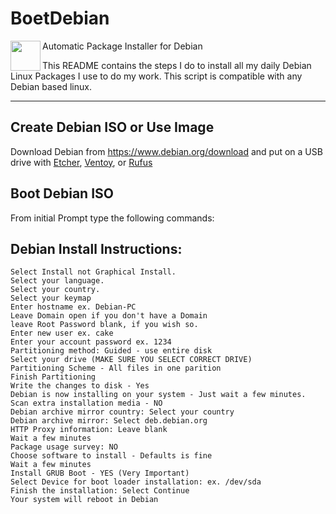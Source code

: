 # BoetDebian
Automatic Package Installer for Debian 
<a href="url"><img src="https://upload.wikimedia.org/wikipedia/commons/d/d1/Ardebian_logo_512_0.png" align="left" height="48" width="48" ></a>


This README contains the steps I do to install all my daily Debian Linux Packages I use to do my work. This script is compatible with any Debian based linux.

---
## Create Debian ISO or Use Image

Download Debian from <https://www.debian.org/download> and put on a USB drive with [Etcher](https://www.balena.io/etcher/), [Ventoy](https://www.ventoy.net/en/index.html), or [Rufus](https://rufus.ie/en/)


## Boot Debian ISO

From initial Prompt type the following commands:

## Debian Install Instructions:
```
Select Install not Graphical Install.
Select your language.
Select your country.
Select your keymap
Enter hostname ex. Debian-PC
Leave Domain open if you don't have a Domain
leave Root Password blank, if you wish so.
Enter new user ex. cake
Enter your account password ex. 1234
Partitioning method: Guided - use entire disk
Select your drive (MAKE SURE YOU SELECT CORRECT DRIVE)
Partitioning Scheme - All files in one parition
Finish Partitioning
Write the changes to disk - Yes
Debian is now installing on your system - Just wait a few minutes.
Scan extra installation media - NO
Debian archive mirror country: Select your country
Debian archive mirror: Select deb.debian.org
HTTP Proxy information: Leave blank
Wait a few minutes
Package usage survey: NO
Choose software to install - Defaults is fine
Wait a few minutes
Install GRUB Boot - YES (Very Important)
Select Device for boot loader installation: ex. /dev/sda
Finish the installation: Select Continue
Your system will reboot in Debian
```


